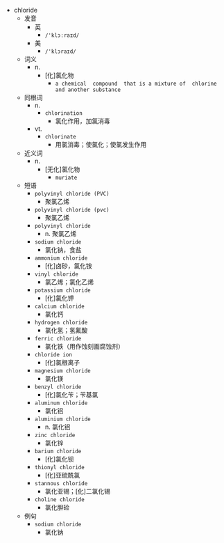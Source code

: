 - chloride
  - 发音
    - 英
      - `/'klɔːraɪd/`
    - 美
      - `/'klɔraɪd/`
  - 词义
    - n.
      - [化]氯化物
        - `a chemical  compound  that is a mixture of  chlorine  and another substance`
  - 同根词
    - n.
      - `chlorination`
        - 氯化作用，加氯消毒
    - vt.
      - `chlorinate`
        - 用氯消毒；使氯化；使氯发生作用
  - 近义词
    - n.
      - [无化]氯化物
        - `muriate`
  - 短语
    - `polyvinyl chloride (PVC)`
      - 聚氯乙烯 
    - `polyvinyl chloride (pvc)`
      - 聚氯乙烯 
    - `polyvinyl chloride`
      - n. 聚氯乙烯 
    - `sodium chloride`
      - 氯化钠，食盐 
    - `ammonium chloride`
      - [化]卤砂，氯化铵 
    - `vinyl chloride`
      - 氯乙烯；氯化乙烯 
    - `potassium chloride`
      - [化]氯化钾 
    - `calcium chloride`
      - 氯化钙 
    - `hydrogen chloride`
      - 氯化氢；氢氟酸 
    - `ferric chloride`
      - 氯化铁（用作蚀刻画腐蚀剂） 
    - `chloride ion`
      - [化]氯根离子 
    - `magnesium chloride`
      - 氯化镁 
    - `benzyl chloride`
      - [化]氯化苄；苄基氯 
    - `aluminum chloride`
      - 氯化铝 
    - `aluminium chloride`
      - n. 氯化铝 
    - `zinc chloride`
      - 氯化锌 
    - `barium chloride`
      - [化]氯化钡 
    - `thionyl chloride`
      - [化]亚硫酰氯 
    - `stannous chloride`
      - 氯化亚锡；[化]二氯化锡 
    - `choline chloride`
      - 氯化胆硷 
  - 例句
    - `sodium chloride`
      - 氯化钠


